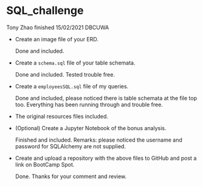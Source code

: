 # SQL_challenge
Tony Zhao finished 15/02/2021 DBCUWA

* Create an image file of your ERD.

    Done and included.
    
* Create a `schema.sql` file of your table schemata.

    Done and included.
    Tested trouble free.

* Create a `employeesSQL.sql` file of my queries.

    Done and included, please noticed there is table schemata at the file top too.
    Everything has been running through and trouble free.
    
* The original resources files included.

* (Optional) Create a Jupyter Notebook of the bonus analysis.

    Finished and included. 
    Remarks: please noticed the username and password for SQLAlchemy are not supplied.

* Create and upload a repository with the above files to GitHub and post a link on BootCamp Spot.

    Done.
    Thanks for your comment and review.
